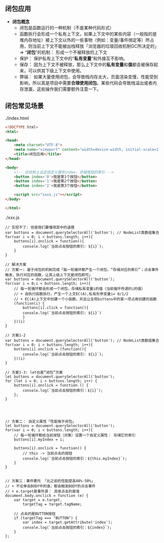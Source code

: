 ## 闭包应用
- **闭包概念**
  - 闭包是函数运行的一种机制（不是某种代码形式）
  - 函数执行会形成一个私有上下文，如果上下文中的某些内容（一般指的是堆内存地址）被上下文以外的一些事物（例如：变量/事件绑定等）所占用，则当前上下文不能被出栈释放「浏览器的垃圾回收机制GC所决定的」=> “**闭包**”的机制： 形成一个不被释放的上下文
  - 保护： 保护私有上下文中的“**私有变量**”和外接互不影响。
  - 保存： 因为上下文不被释放，那么上下文中的**私有变量**和**值**都会被保存起来，可以供其下级上下文中使用。
  - 弊端： 如果大量使用闭包，会导致栈内存太大，页面渲染变慢，性能受到影响，所以真是项目中需要**合理使用闭包**。某些代码会导致栈溢出或者内存泄漏，这些操作我们需要额外注意一下。
## 闭包常见场景
./index.html
```HTML
<!DOCTYPE html>
<html>

<head>
    <meta charset="UTF-8">
    <meta name="viewport" content="width=device-width, initial-scale=1.0">
    <title>闭包应用</title>
</head>

<body>
    <!-- 在结构上设定自定义属性index，存储按钮的索引 -->
    <button index='0'>我是第1个按钮</button>
    <button index='1'>我是第2个按钮</button>
    <button index='2'>我是第3个按钮</button>

    <script src="xxxx.js"></script>
</body>

</html>
```
./xxx.js
```JS
// 实现不了: 但是我们要懂得其中的道理
var buttons = document.querySelectorAll('button'); // NodeList类数组集合
for(var i = 0; i < buttons.length; i++){
    buttons[i].onclick = function(){
        console.log(`当前点击按钮的索引: ${i}`);
    }
}

// 解决方案
// 方案一: 基于闭包的机制完成「每一轮循环都产生一个闭包，“存储对应的索引”；点击事件触发，执行对应的函数，让其上级上下文是闭包即可」
var buttons = document.querySelectorAll('button');
for(var i = 0;i < buttons.length; i++){
    // 每一轮循环都会形成一个闭包，存储私有变量i的值（当前循环传递的i的值）
    // + 自执行函数执行，产生一个上文EC(A),私有形参变量i= 0/1/2
    // + EC(A)上下文中创建一个小函数，并且让全局buttons中的某一项占用创建的函数
    (function(i) {
        buttons[i].click = function(){
        console.log(`当前点击按钮的索引: ${i}`)
        }
    })(i)
}

// 方案1-2
var buttons = document.querySelectorAll('button'); // NodeList类数组集合
for(var i = 0; i < buttons.length; i++){
    buttons[i].onclick = (function(){
        console.log(`当前点击按钮的索引: ${i}`);
    })(i)
}

// 方案1-3: let也是“闭包”方案
let buttons = document.querySelectorAll('button');
for (let i = 0; i < buttons.length; i++) {
    buttons[i].onclick = function () {
        console.log(`当前点击按钮的索引：${i}`);
    };
} 




// 方案二： 自定义属性「性能强于闭包」
let buttons = document.querySelectorAll('button');
for(var i = 0; i < buttons.length; i++){
    // 每一轮循环都给当前按钮（对象）设置一个自定义属性： 存储它的索引
    buttons[i].myIndex = i;

    buttons[i].onclick = function() {
        // this -> 当前点击的按钮
        console.log(`当前点击按钮的索引：${this.myIndex}`);
    }
}


// 方案三：事件委托 「比之前的性能提高40%-50%」
// + 不论单击BODY中的谁，都会触发BODY的点击事件
// + e.target是事件源： 具体点击的是谁
document.body.onclick = function (e) {
    var target = e.target,
        targetTag = target.tagName;

    // 点击的是BUTTON按钮
    if (targetTag === "BUTTON") {
        var index = target.getAttribute('index');
        console.log(`当前点击按钮的索引：${index}`);
    }
};
```